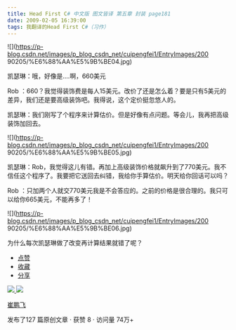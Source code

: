 ```yaml
---
title: Head First C# 中文版 图文皆译 第五章 封装 page181
date: 2009-02-05 16:39:00
tags: 我翻译的Head First C#（习作）
---
```

![](https://p-blog.csdn.net/images/p_blog_csdn_net/cuipengfei1/EntryImages/200
90205/%E6%88%AA%E5%9B%BE04.jpg)

凯瑟琳：哦，好像是....啊，660美元

Rob  ：660？我觉得装饰费是每人15美元。改价了还是怎么着？要是只有5美元的差异，我们还是要高级装饰吧。我得说，这个定价挺忽悠人的。

凯瑟琳：我们刚写了个程序来计算估价。但是好像有点问题。等会儿，我再把高级装饰加回去。

![](https://p-blog.csdn.net/images/p_blog_csdn_net/cuipengfei1/EntryImages/200
90205/%E6%88%AA%E5%9B%BE05.jpg)

凯瑟琳：Rob，我觉得这儿有错。再加上高级装饰价格就飙升到了770美元。我不信任这个程序了。我要把它送回去纠错，我给你手算估价。明天给你回话可以吗？

Rob  ：只加两个人就交770美元我是不会答应的。之前的价格是很合理的。我只可以给你665美元，不能再多了！

![](https://p-blog.csdn.net/images/p_blog_csdn_net/cuipengfei1/EntryImages/200
90205/%E6%88%AA%E5%9B%BE06.jpg)

为什么每次凯瑟琳做了改变再计算结果就错了呢？

  * [ 点赞  ](javascript:;)
  * [ 收藏  ](javascript:;)
  * [ 分享 ](javascript:;)

[ ![](https://profile.csdnimg.cn/5/2/5/3_cuipengfei1)
![](https://g.csdnimg.cn/static/user-reg-year/1x/11.png)
](https://blog.csdn.net/cuipengfei1)

[ 崔鹏飞 ](https://blog.csdn.net/cuipengfei1)

发布了127 篇原创文章  ·  获赞 8  ·  访问量 74万+

